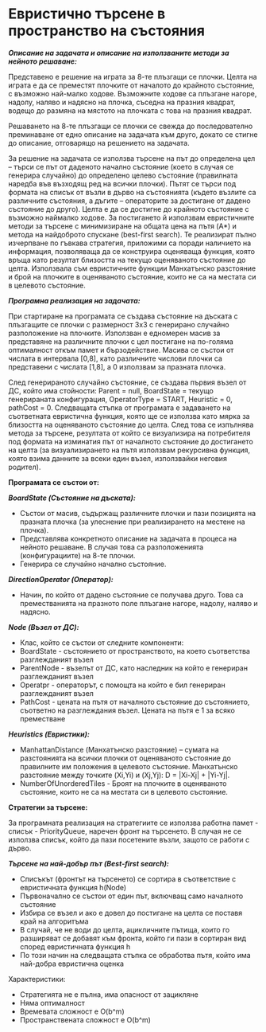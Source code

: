 # Евристично търсене в пространство на състояния

***Описание на задачата и описание на използваните методи за нейното решаване:***

Представeно е решение на играта за 8-те плъзгащи се плочки. Целта на
играта е да се преместят плочките от началото до крайното състояние, с
възможно най-малко ходове. Възможните ходове са плъзгане нагоре,
надолу, наляво и надясно на плочка, съседна на празния квадрат, водещо
до размяна на мястото на плочката с това на празния квадрат.

Решаването на 8-те плъзгащи се плочки се свежда до
последователно преминаване от едно описание на задачата към друго,
докато се стигне до описание, отговарящо на решението на задачата.

За решение на задачата се използва търсене на път до определена
цел – търси се път от даденото начално състояние (което в случая се
генерира случайно) до определено целево състояние (правилната наредба
във възходящ ред на всички плочки). Пътят се търси под формата на
списък от възли в дърво на състоянията (където възлите са различните
състояния, а дъгите – операторите за достигане от дадено състояние до
друго). Целта е да се достигне до крайното състояние с възможно наймалко ходове. За постигането й използвам евристичните методи за
търсене с минимизиране на общата цена на пътя (A*) и метода на найдоброто спускане (best-first search). Те реализират пълно изчерпване по
гъвкава стратегия, приложими са поради наличието на информация,
позволяваща да се конструира оценяваща функция, която връща като
резултат близостта на текущо оценяваното състояние до целта. Използвала
съм евристичните функции Манхатънско разстояние и брой на плочките в
оценяваното състояние, които не са на местата си в целевото състояние.

***Програмна реализация на задачата:***

При стартиране на програмата се създава състояние на дъската с
плъзгащите се плочки с размерност 3х3 с генерирано случайно
разположение на плочките. Използван е едномерен масив за представяне
на различните плочки с цел постигане на по-голяма оптималност откъм
памет и бързодействие. Масива се състои от числата в интервала [0,8],
като различните числови плочки са представени с числата [1,8], а 0
използвам за празната плочка.

След генерираното случайно състояние, се създава първия възел от ДС,
който има стойности: Parent = null, BoardState = текущо генерираната
конфигурация, OperatorType = START, Heuristic = 0, pathCost = 0.
Следващата стъпка от програмата е задаването на съответната евристична
функция, която ще се използва като мярка за близостта на оценяваното
състояние до целта. След това се изпълнява метода за търсене, резултата
от който се визуализира на потребителя под формата на изминатия път от
началното състояние до достигането на целта (за визуализирането на пътя
използвам рекурсивна функция, която взима данните за всеки един възел,
използвайки неговия родител).

**Програмата се състои от:**

***BoardState (Състояние на дъската):***
- Състои от масив, съдържащ различните плочки и пази позицията на
празната плочка (за улеснение при реализирането на местене на
плочка).
- Представлява конкретното описание на задачата в процеса на
нейното решаване. В случая това са разположенията
(конфигурациите) на 8-те плочки.
- Генерира се случайно начално състояние. 

***DirectionOperator (Оператор):***
- Начин, по който от дадено състояние се получава друго. Това са
преместванията на празното поле плъзгане нагоре, надолу, наляво и
надясно. 

***Node (Възел от ДС):***
- Клас, който се състои от следните компоненти:
- BoardState - състоянието от пространството, на което съответства
разглежданият възел
- ParentNode - възелът от ДС, като наследник на който е генериран
разглежданият възел
- Operatpr - операторът, с помощта на който е бил генериран
разглежданият възел
- PathCost - цената на пътя от началното състояние до състоянието,
съответно на разглеждания възел. Цената на пътя е 1 за всяко
преместване

***Heuristics (Евристики):***
- ManhattanDistance (Манхатънско разстояние) – сумата на
разстоянията на всички плочки от оценяваното състояние до
правилните им положения в целевото състояние. Манхатънско
разстояние между точките (Xi,Yi) и (Xj,Yj): D = |Xi-Xj| + |Yi-Yj|.
- NumberOfUnorderedTiles - Броят на плочките в оценяваното
състояние, които не са на местата си в целевото състояние.

**Стратегии за търсене:**

За програмната реализация на стратегиите се използва работна памет -
списък - PriorityQueue, наречен фронт на търсенето. В случая не се
използва списък, който да пази посетените възли, защото се работи с
дърво.

***Търсене на най-добър път (Best-first search):***
- Списъкът (фронтът на търсенето) се сортира в съответствие с
евристичната функция h(Node)
- Първоначално се състои от един път, включващ само началното
състояние
- Избира се възел и ако е довел до постигане на целта се поставя край
на алгоритъма
- В случай, че не води до целта, ацикличните пътища, които го
разширяват се добавят към фронта, който ги пази в сортиран вид
според евристичната функция h
- По този начин на следващата стъпка се обработва пътя, който има
най-добра евристична оценка

Характеристики:

- Стратегията не е пълна, има опасност от зацикляне
- Няма оптималност
- Времевата сложност е O(b^m)
- Пространствената сложност е O(b^m)









